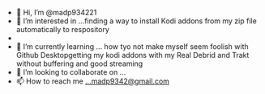 - 👋 Hi, I’m @madp934221
- 👀 I’m interested in ...finding a way to install Kodi addons from my zip file automatically to respository
- 
- 🌱 I’m currently learning ... how tyo not make myself seem foolish with Github Desktopgetting my kodi addons with my Real Debrid and Trakt without buffering and good streaming
- 💞️ I’m looking to collaborate on ...
- 📫 How to reach me ...madp9342@gmail.com

<!---
madp934221/madp934221 is a ✨ special ✨ repository because its `README.md` (this file) appears on your GitHub profile.
You can click the Preview link to take a look at your changes.
--->
